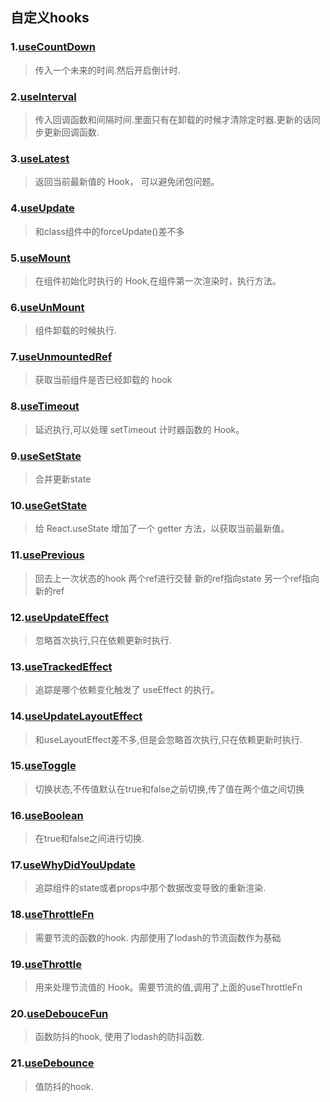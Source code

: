 



## 自定义hooks
### 1.[useCountDown](./hooks/useCountDown.tsx) 
> 传入一个未来的时间.然后开启倒计时.

### 2.[useInterval](./hooks/useInterval.ts) 
> 传入回调函数和间隔时间.里面只有在卸载的时候才清除定时器.更新的话同步更新回调函数.

### 3.[useLatest](./hooks/useLatest.ts) 
>返回当前最新值的 Hook， 可以避免闭包问题。

### 4.[useUpdate](./hooks/useUpdate.ts) 
> 和class组件中的forceUpdate()差不多

### 5.[useMount](./hooks/useMount.ts) 
> 在组件初始化时执行的 Hook,在组件第一次渲染时，执行方法。

### 6.[useUnMount](./hooks/useUnmount.ts)
> 组件卸载的时候执行.

### 7.[useUnmountedRef](./hooks/useUnmountedRef.ts)
> 获取当前组件是否已经卸载的 hook

### 8.[useTimeout](./hooks/useTimeout.ts)
> 延迟执行,可以处理 setTimeout 计时器函数的 Hook。

### 9.[useSetState](./hooks/useSetState.ts)
> 合并更新state

### 10.[useGetState](./hooks/useGetState.ts)
> 给 React.useState 增加了一个 getter 方法，以获取当前最新值。

### 11.[usePrevious](./hooks/usePrevious,ts)
> 回去上一次状态的hook  两个ref进行交替 新的ref指向state 另一个ref指向新的ref

### 12.[useUpdateEffect](./hooks/useUpdateEffect.ts)
> 忽略首次执行,只在依赖更新时执行.


### 13.[useTrackedEffect](./hooks/useTrackedEffect.ts)
> 追踪是哪个依赖变化触发了 useEffect 的执行。

### 14.[useUpdateLayoutEffect](./hooks/useUpdateLayoutEffect.ts)
> 和useLayoutEffect差不多,但是会忽略首次执行,只在依赖更新时执行.

### 15.[useToggle](./hooks/useToggle.ts)
> 切换状态,不传值默认在true和false之前切换,传了值在两个值之间切换

### 16.[useBoolean](./hooks/useBoolean.ts)
> 在true和false之间进行切换.


### 17.[useWhyDidYouUpdate](./hooks/useWhyDidYouUpdate.ts)
> 追踪组件的state或者props中那个数据改变导致的重新渲染.

### 18.[useThrottleFn](./hooks/useThrottleFn.ts)
> 需要节流的函数的hook.  内部使用了lodash的节流函数作为基础

### 19.[useThrottle](./hooks/useThrottle.ts)
> 用来处理节流值的 Hook。需要节流的值,调用了上面的useThrottleFn

### 20.[useDebouceFun](./hooks/useDebounceFun.ts)
> 函数防抖的hook, 使用了lodash的防抖函数.

### 21.[useDebounce](./hooks/useDebounce.ts)
> 值防抖的hook.



